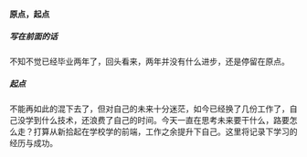 ####  原点，起点

#####  写在前面的话

不知不觉已经毕业两年了，回头看来，两年并没有什么进步，还是停留在原点。



#####  起点

不能再如此的混下去了，但对自己的未来十分迷茫，如今已经换了几份工作了，自己没学到什么技术，还浪费了自己的时间。今天一直在思考未来要干什么，路要怎么走？打算从新拾起在学校学的前端，工作之余提升下自己。这里将记录下学习的经历与成功。

